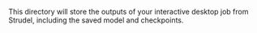 This directory will store the outputs of your interactive desktop job from Strudel, including the saved model and checkpoints.
